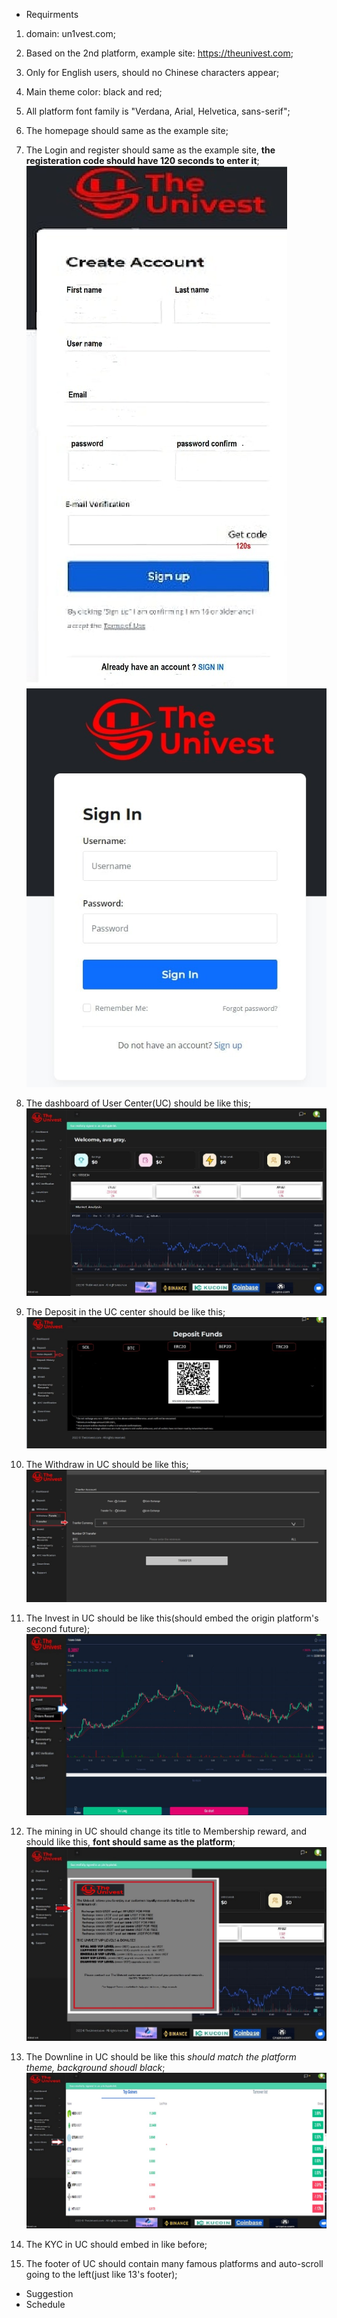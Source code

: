 * Requirments
1. domain: un1vest.com;

2. Based on the 2nd platform,  example site: https://theunivest.com;

3. Only for English users, should no Chinese characters appear;

4. Main theme color: black and red;

5. All platform font family is "Verdana, Arial, Helvetica, sans-serif";

6. The homepage should same as the example site;

7. The Login and register should same as the example site, **the registeration code should have 120 seconds to enter it**;
![image](./1.jpg)
![image](./2.jpg)

8. The dashboard of User Center(UC) should be like this;
![image](./3.jpg)

9. The Deposit in the UC center should be like this;
![image](./4.jpg)

10. The Withdraw in UC should be like this;
![image](./5.jpg)

11. The Invest in UC should be like this(should embed the origin platform's second future);
![image](./6.jpg)

12. The mining in UC should change its title to Membership reward, and should like this, **font should same as the platform**;
![image](./7.jpg)

13. The Downline in UC should be like this *should match the platform theme, background shoudl black*;
![image](./8.jpg)

14. The KYC in UC should embed in like before;
15. The footer of UC should contain many famous platforms and auto-scroll going to the left(just like 13's footer);
* Suggestion
* Schedule
